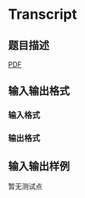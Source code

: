 # Transcript

## 题目描述

[problemUrl]: https://uva.onlinejudge.org/index.php?option=com_onlinejudge&Itemid=8&category=246&page=show_problem&problem=3603

[PDF](https://uva.onlinejudge.org/external/11/p1162.pdf)

## 输入输出格式

### 输入格式

### 输出格式

## 输入输出样例

暂无测试点

